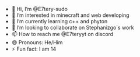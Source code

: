 - 👋 Hi, I’m @E7tery-sudo
- 👀 I’m interested in minecraft and web developing
- 🌱 I’m currently learning c++ and phyton
- 💞️ I’m looking to collaborate on Stephanizgo´s work
- 📫 How to reach me @E7teryyt on discord 
- 😄 Pronouns: He/Him
- ⚡ Fun fact: I am 14

<!---
E7tery-sudo/E7tery-sudo is a ✨ special ✨ repository because its `README.md` (this file) appears on your GitHub profile.
You can click the Preview link to take a look at your changes.
--->
